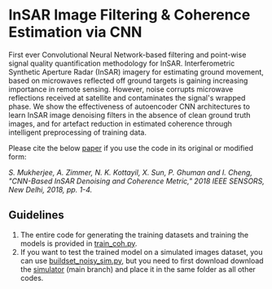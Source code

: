 # InSAR Image Filtering & Coherence Estimation via CNN
First ever Convolutional Neural Network-based filtering and point-wise signal quality quantification methodology for InSAR. Interferometric Synthetic Aperture Radar (InSAR) imagery for estimating ground movement, based on microwaves reflected off ground targets is gaining increasing importance in remote sensing. However, noise corrupts microwave reflections received at satellite and contaminates the signal's wrapped phase. We show the effectiveness of autoencoder CNN architectures to learn InSAR image denoising filters in the absence of clean ground truth images, and for artefact reduction in estimated coherence through intelligent preprocessing of training data.

Please cite the below [paper](https://doi.org/10.1109/ICSENS.2018.8589920) if you use the code in its original or modified form:

*S. Mukherjee, A. Zimmer, N. K. Kottayil, X. Sun, P. Ghuman and I. Cheng, "CNN-Based InSAR Denoising and Coherence Metric," 2018 IEEE SENSORS, New Delhi, 2018, pp. 1-4.*

## Guidelines

1. The entire code for generating the training datasets and training the models is provided in [train_coh.py](https://github.com/subhayanmukherjee/cnninsar/blob/master/train_coh.py).
2. If you want to test the trained model on a simulated images dataset, you can use [buildset_noisy_sim.py](https://github.com/subhayanmukherjee/cnninsar/blob/master/buildset_noisy_sim.py), but you need to first download download the [simulator](https://github.com/Lucklyric/InSAR-Simulator) (main branch) and place it in the same folder as all other codes.
